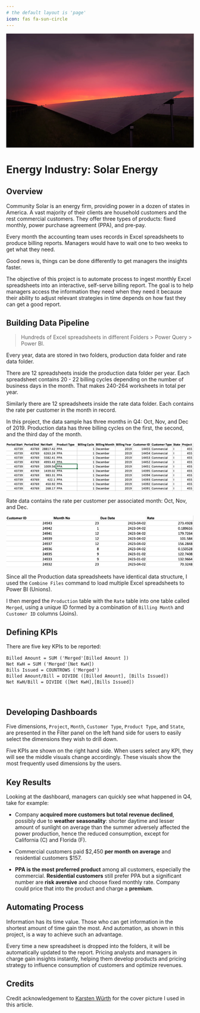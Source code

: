 ```yaml
---
# the default layout is 'page'
icon: fas fa-sun-circle
---
```

![](/assets/image/karsten-wurth--tzkyLKPvL4-unsplash.webp)

# Energy Industry: Solar Energy

## Overview

Community Solar is an energy firm, providing power in a dozen of states in America. A vast majority of their clients are household customers and the rest commercial customers. They offer three types of products: fixed monthly, power purchase agreement (PPA), and pre-pay.

Every month the accounting team uses records in Excel spreadsheets to produce billing reports. Managers would have to wait one to two weeks to get what they need.

Good news is, things can be done differently to get managers the insights faster.

The objective of this project is to automate process to ingest monthly Excel spreadsheets into an interactive, self-serve billing report. The goal is to help managers access the information they need when they need it because their ability to adjust relevant strategies in time depends on how fast they can get a good report.

## Building Data Pipeline

> Hundreds of Excel spreadsheets in different Folders &gt; Power Query &gt; Power BI.

Every year, data are stored in two folders, production data folder and rate data folder.

There are 12 spreadsheets inside the production data folder per year. Each spreadsheet contains 20 - 22 billing cycles depending on the number of business days in the month. That makes 240-264 worksheets in total per year.

Similarly there are 12 spreadsheets inside the rate data folder. Each contains the rate per customer in the month in record.

In this project, the data sample has three months in Q4: Oct, Nov, and Dec of 2019. Production data has three billing cycles on the first, the second, and the third day of the month.

![](/assets/image/Screenshot_2023-03-02_at_2.24.05_PM.png)

Rate data contains the rate per customer per associated month: Oct, Nov, and Dec.

![](/assets/image/Screenshot_2023-03-02_at_2.22.48_PM.png)

Since all the Production data spreadsheets have identical data structure, I used the `Combine Files` command to load multiple Excel spreadsheets to Power BI (Unions).

I then merged the `Production` table with the `Rate` table into one table called `Merged`, using a unique ID formed by a combination of `Billing Month` and `Customer ID` columns (Joins).

## Defining KPIs

There are five key KPIs to be reported:

```
Billed Amount = SUM ('Merged'[Billed Amount ])
Net KwH = SUM ('Merged'[Net KwH])
Bills Issued = COUNTROWS ('Merged')
Billed Amount/Bill = DIVIDE ([Billed Amount], [Bills Issued])
Net KwH/Bill = DIVIDE ([Net KwH],[Bills Issued])
```
​
## Developing Dashboards

Five dimensions, `Project`, `Month`, `Customer Type`, `Product Type`, and `State`, are presented in the Filter panel on the left hand side for users to easily select the dimensions they wish to drill down.

Five KPIs are shown on the right hand side. When users select any KPI, they will see the middle visuals change accordingly. These visuals show the most frequently used dimensions by the users.

## Key Results

Looking at the dashboard, managers can quickly see what happened in Q4, take for example:

* Company **acquired more customers but total revenue declined**, possibly due to **weather seasonality**: shorter daytime and lesser amount of sunlight on average than the summer adversely affected the power production, hence the reduced consumption, except for California (C) and Florida (F).

* Commercial customers paid $2,450 **per month on average** and residential customers $157.

* **PPA is the most preferred product** among all customers, especially the commercial. **Residential customers** still prefer PPA but a significant number are **risk aversive** and choose fixed monthly rate. Company could price that into the product and charge a **premium**.

## Automating Process

Information has its time value. Those who can get information in the shortest amount of time gain the most. And automation, as shown in this project, is a way to achieve such an advantage.

Every time a new spreadsheet is dropped into the folders, it will be automatically updated to the report. Pricing analysts and managers in charge gain insights instantly, helping them develop products and pricing strategy to influence consumption of customers and optimize revenues.

## Credits

Credit acknowledgement to [Karsten Würth](https://unsplash.com/@karsten_wuerth?utm_source=unsplash&utm_medium=referral&utm_content=creditCopyText) for the cover picture I used in this article.
